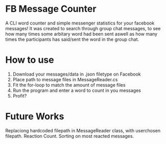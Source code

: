 # FB Message Counter
A CLI word counter and simple messenger statistics for your facebook messages!
It was created to search through group chat messages, to see how many times some arbitary word had been sent aswell as how many times the participants has said/sent the word in the group chat.

# How to use
1. Download your messages/data in .json filetype on Facebook
2. Place path to message files in MessageReader.cs
3. Fit the for-loop to match the amount of message files
4. Run the program and enter a word to count in you messages
5. Profit?

# Future Works
Replaciong hardcoded filepath in MessageReader class, with userchosen filepath.
Reaction Count.
Sorting on most reacted messages.

